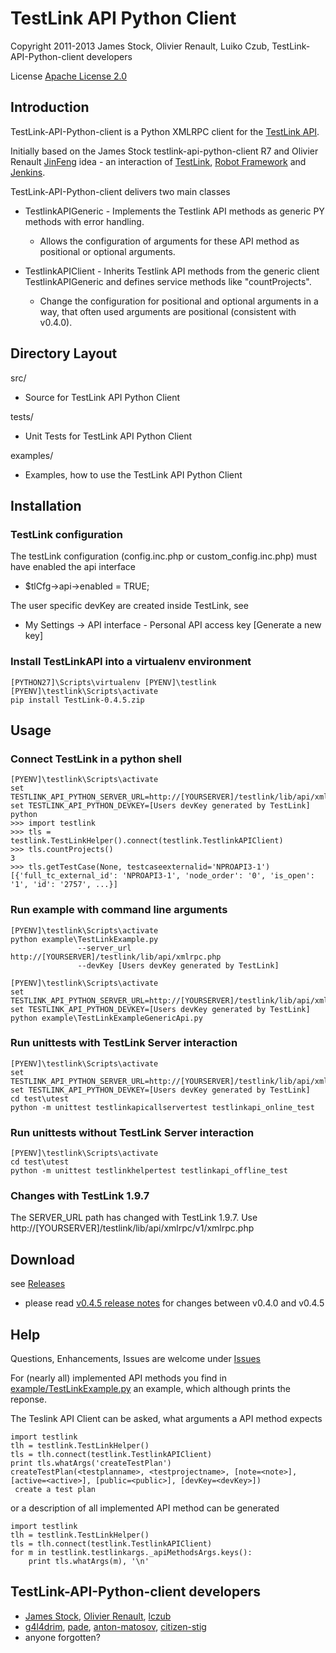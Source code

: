 TestLink API Python Client
==========================

Copyright 2011-2013 
James Stock, Olivier Renault, Luiko Czub, TestLink-API-Python-client developers

License [Apache License 2.0]

Introduction
------------

TestLink-API-Python-client is a Python XMLRPC client for the [TestLink API].

Initially based on the James Stock testlink-api-python-client R7 and  Olivier 
Renault [JinFeng] idea - an interaction of [TestLink], [Robot Framework] and [Jenkins].

TestLink-API-Python-client delivers two main classes
*   TestlinkAPIGeneric - Implements the Testlink API methods as generic PY 
    methods with error handling.
    *   Allows the configuration of arguments for these API method as positional
        or optional arguments.
    
*   TestlinkAPIClient - Inherits Testlink API methods from the generic client
    TestlinkAPIGeneric and defines service methods like "countProjects".
    *   Change the configuration for positional and optional arguments in a way, 
        that often used arguments are positional (consistent with v0.4.0).

Directory Layout
----------------

src/
*   Source for TestLink API Python Client

tests/
*   Unit Tests for TestLink API Python Client

examples/
*   Examples, how to use the TestLink API Python Client

Installation
------------

### TestLink configuration
The testLink configuration (config.inc.php or custom_config.inc.php) must have enabled the api interface
*   $tlCfg->api->enabled = TRUE;
   
The user specific devKey are created inside TestLink, see
*   My Settings -> API interface - Personal API access key [Generate a new key]

### Install TestLinkAPI into a virtualenv environment

```
[PYTHON27]\Scripts\virtualenv [PYENV]\testlink
[PYENV]\testlink\Scripts\activate
pip install TestLink-0.4.5.zip
```

Usage
-----

### Connect TestLink in a python shell

```
[PYENV]\testlink\Scripts\activate
set TESTLINK_API_PYTHON_SERVER_URL=http://[YOURSERVER]/testlink/lib/api/xmlrpc/v1/xmlrpc.php
set TESTLINK_API_PYTHON_DEVKEY=[Users devKey generated by TestLink]
python
>>> import testlink
>>> tls = testlink.TestLinkHelper().connect(testlink.TestlinkAPIClient)
>>> tls.countProjects()
3
>>> tls.getTestCase(None, testcaseexternalid='NPROAPI3-1')
[{'full_tc_external_id': 'NPROAPI3-1', 'node_order': '0', 'is_open': '1', 'id': '2757', ...}] 
```

### Run example with command line arguments

```
[PYENV]\testlink\Scripts\activate
python example\TestLinkExample.py 
               --server_url http://[YOURSERVER]/testlink/lib/api/xmlrpc.php
               --devKey [Users devKey generated by TestLink]
```
```
[PYENV]\testlink\Scripts\activate
set TESTLINK_API_PYTHON_SERVER_URL=http://[YOURSERVER]/testlink/lib/api/xmlrpc/v1/xmlrpc.php
set TESTLINK_API_PYTHON_DEVKEY=[Users devKey generated by TestLink]
python example\TestLinkExampleGenericApi.py
```

### Run unittests with TestLink Server interaction

```
[PYENV]\testlink\Scripts\activate
set TESTLINK_API_PYTHON_SERVER_URL=http://[YOURSERVER]/testlink/lib/api/xmlrpc.php
set TESTLINK_API_PYTHON_DEVKEY=[Users devKey generated by TestLink]
cd test\utest
python -m unittest testlinkapicallservertest testlinkapi_online_test
```

### Run unittests without TestLink Server interaction

```
[PYENV]\testlink\Scripts\activate
cd test\utest
python -m unittest testlinkhelpertest testlinkapi_offline_test
```

### Changes with TestLink 1.9.7

The SERVER_URL path has changed with TestLink 1.9.7.
Use http://[YOURSERVER]/testlink/lib/api/xmlrpc/v1/xmlrpc.php

Download
--------

see [Releases]
*    please read [v0.4.5 release notes](https://github.com/lczub/TestLink-API-Python-client/releases/tag/v0.4.5)
     for changes between v0.4.0 and v0.4.5    

Help
----

Questions, Enhancements, Issues are welcome under [Issues]

For (nearly all) implemented API methods you find in 
[example/TestLinkExample.py](example/TestLinkExample.py) 
an example, which although prints the reponse.

The Teslink API Client can be asked, what arguments a API method expects

```
import testlink
tlh = testlink.TestLinkHelper()
tls = tlh.connect(testlink.TestlinkAPIClient)
print tls.whatArgs('createTestPlan')
createTestPlan(<testplanname>, <testprojectname>, [note=<note>], [active=<active>], [public=<public>], [devKey=<devKey>])
 create a test plan 
```

or a description of all implemented API method can be generated

```
import testlink
tlh = testlink.TestLinkHelper()
tls = tlh.connect(testlink.TestlinkAPIClient)
for m in testlink.testlinkargs._apiMethodsArgs.keys():
	print tls.whatArgs(m), '\n'
```

TestLink-API-Python-client developers
-------------------------------------
*   [James Stock], [Olivier Renault], [lczub]
*   [g4l4drim], [pade], [anton-matosov], [citizen-stig]
*   anyone forgotten?


[Apache License 2.0]: http://www.apache.org/licenses/LICENSE-2.0
[JinFeng]: http://www.sqaopen.net/blog/en/?p=63
[TestLink API]: http://www.teamst.org/_tldoc/1.8/phpdoc_api/TestlinkAPI/TestlinkXMLRPCServer.html
[TestLink]: http://testlink.org/
[Robot Framework]: http://code.google.com/p/robotframework
[Jenkins]: http://jenkins-ci.org/
[Releases]: https://github.com/lczub/TestLink-API-Python-client/releases
[Issues]: https://github.com/lczub/TestLink-API-Python-client/issues
[Olivier Renault]: https://github.com/orenault/TestLink-API-Python-client
[pade]: https://github.com/pade/TestLink-API-Python-client
[g4l4drim]: https://github.com/g4l4drim/TestLink-API-Python-client
[James Stock]: https://code.google.com/p/testlink-api-python-client/
[lczub]: https://github.com/lczub/TestLink-API-Python-client
[anton-matosov]: https://github.com/anton-matosov/TestLink-API-Python-client
[citizen-stig]: https://github.com/citizen-stig/TestLink-API-Python-client
